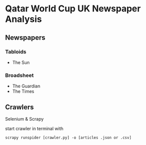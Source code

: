 # Qatar World Cup UK Newspaper Analysis

## Newspapers

### Tabloids

- The Sun

### Broadsheet

- The Guardian
- The Times

## Crawlers

Selenium & Scrapy

start crawler in terminal with 

````
scrapy runspider [crawler.py] -o [articles .json or .csv]
````


